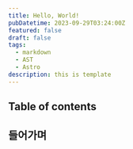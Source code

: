 ```yaml
---
title: Hello, World!
pubDatetime: 2023-09-29T03:24:00Z
featured: false
draft: false
tags:
  - markdown
  - AST
  - Astro
description: this is template
---
```


## Table of contents

## 들어가며
